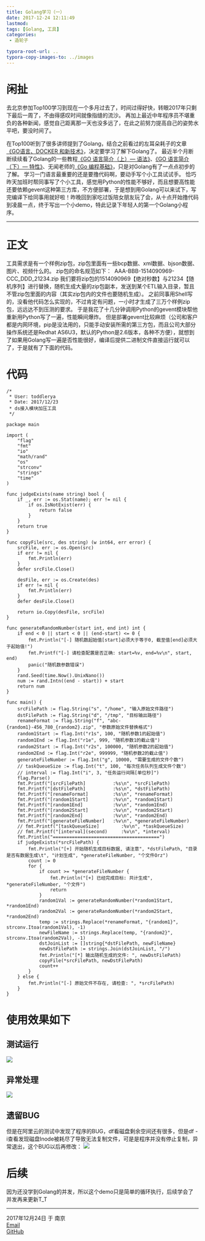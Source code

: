 ```yaml
---
title: Golang学习（一）
date: 2017-12-24 12:11:49
lastmod:
tags: [Golang, 工具]
categories:
 - 造轮子

typora-root-url: ..
typora-copy-images-to: ../images
---
```


# 闲扯

去北京参加Top100学习到现在一个多月过去了，时间过得好快，转眼2017年只剩下最后一周了，不由得感叹时间就像指缝的流沙。
再加上最近中年程序员不堪重负的各种新闻，感觉自己距离那一天也没多远了，在此之前努力提高自己的姿势水平吧，要没时间了。

在Top100听到了很多讲师提到了Golang，结合之前看过的左耳朵耗子的文章[《GO语言、DOCKER 和新技术》](https://coolshell.cn/articles/18190.html)，决定要学习了解下Golang了。
最近半个月断断续续看了Golang的一些教程[《GO 语言简介（上）— 语法》](https://coolshell.cn/articles/8460.html)、[《GO 语言简介（下）— 特性》](https://coolshell.cn/articles/8489.html)、无闻老师的[《Go 编程基础》](https://github.com/Unknwon/go-fundamental-programming)，只是对Golang有了一点点初步的了解。
学习一门语言最重要的还是要撸代码啊，要动手写个小工具试试手。
恰巧昨天加班时帮同事写了个小工具，感觉用Python的性能不够好，而且想要高性能还要依赖gevent这种第三方库，不方便部署，于是想到用Golang可以来试下，写完编译下给同事用就好啦！昨晚回到家吃过饭陪女朋友玩了会，从十点开始撸代码到凌晨一点，终于写出一个小demo，特此记录下年轻人的第一个Golang小程序。

---
# 正文
工具需求是有一个样例zip包，zip包里面有一些bcp数据、xml数据、bjson数据、图片、视频什么的。
zip包的命名规范如下：
​    AAA-BBB-1514090969-CCC_DDD_21234.zip
我们要将zip包的1514090969【绝对秒数】与21234【随机序列】进行替换，随机生成大量的zip包副本，发送到某个ETL输入目录，暂且不管zip包里面的内容（其实zip包内的文件也要随机生成）。
之前同事用Shell写的，没看他代码怎么实现的，不过肯定有问题，一小时才生成了三万个样例zip包，远远达不到压测的要求。
于是我花了十几分钟调用Python的gevent模块帮他重新用Python写了一遍，性能瞬间爆炸。
但是部署gevent比较麻烦（公司和客户都是内网环境，pip是没法用的，只能手动安装所需的第三方包，而且公司大部分操作系统还是Redhat AS6U3，默认的Python是2.6版本，各种不方便），就想到了如果用Golang写一遍是否性能很好，编译后提供二进制文件直接运行就可以了，于是就有了下面的代码。
# 代码
```Golang
/*
 * User: toddlerya
 * Date: 2017/12/23
 * ds接入模块加压工具
 */

package main

import (
	"flag"
	"fmt"
	"io"
	"math/rand"
	"os"
	"strconv"
	"strings"
	"time"
)

func judgeExists(name string) bool {
	if _, err := os.Stat(name); err != nil {
		if os.IsNotExist(err) {
			return false
		}
	}
	return true
}

func copyFile(src, des string) (w int64, err error) {
	srcFile, err := os.Open(src)
	if err != nil {
		fmt.Println(err)
	}
	defer srcFile.Close()

	desFile, err := os.Create(des)
	if err != nil {
		fmt.Println(err)
	}
	defer desFile.Close()

	return io.Copy(desFile, srcFile)
}

func generateRandomNumber(start int, end int) int {
	if end < 0 || start < 0 || (end-start) <= 0 {
		fmt.Println("[-] 随机数起始值[start]必须大于等于0, 截至值[end]必须大于起始值!")
		fmt.Printf("[-] 请检查配置是否正确: start=%v, end=%v\n", start, end)
		panic("随机数参数错误")
	}
	rand.Seed(time.Now().UnixNano())
	num := rand.Intn((end - start)) + start
	return num
}

func main() {
	srcFilePath := flag.String("s", "/home", "输入原始文件路径")
	dstFilePath := flag.String("d", "/tmp", "目标输出路径")
	renameFormat := flag.String("f", "abc-{random1}-456_780_{random2}.zip", "参数原始文件替换格式")
	random1Start := flag.Int("r1s", 100, "随机参数1的起始值")
	random1End := flag.Int("r1e", 999, "随机参数1的截止值")
	random2Start := flag.Int("r2s", 100000, "随机参数2的起始值")
	random2End := flag.Int("r2e", 999999, "随机参数2的截止值")
	generateFileNumber := flag.Int("g", 10000, "需要生成的文件个数")
	// taskQueueSize := flag.Int("t", 100, "每次任务队列生成文件个数")
	// interval := flag.Int("i", 3, "任务运行间隔[单位秒]")
	flag.Parse()
	fmt.Printf("[srcFilePath]          :%s\n", *srcFilePath)
	fmt.Printf("[dstFilePath]          :%s\n", *dstFilePath)
	fmt.Printf("[renameFormat]         :%s\n", *renameFormat)
	fmt.Printf("[random1Start]         :%v\n", *random1Start)
	fmt.Printf("[random1End]           :%v\n", *random1End)
	fmt.Printf("[random2Start]         :%v\n", *random2Start)
	fmt.Printf("[random2End]           :%v\n", *random2End)
	fmt.Printf("[generateFileNumber]   :%v\n", *generateFileNumber)
	// fmt.Printf("[taskQueueSize]        :%v\n", *taskQueueSize)
	// fmt.Printf("[interval](second)     :%v\n", *interval)
	fmt.Println("=======================================")
	if judgeExists(*srcFilePath) {
		fmt.Println("[+] 开始随机生成目标数据, 请注意", *dstFilePath, "目录是否有数据生成\t", "计划生成", *generateFileNumber, "个文件Orz")
		count := 0
		for {
			if count >= *generateFileNumber {
				fmt.Println("[+] 已经完成目标: 共计生成", *generateFileNumber, "个文件")
				return
			}
			random1Val := generateRandomNumber(*random1Start, *random1End)
			random2Val := generateRandomNumber(*random2Start, *random2End)
			temp := strings.Replace(*renameFormat, "{random1}", strconv.Itoa(random1Val), -1)
			newFileName := strings.Replace(temp, "{random2}", strconv.Itoa(random2Val), -1)
			dstJoinList := []string{*dstFilePath, newFileName}
			newDstFilePath := strings.Join(dstJoinList, "/")
			fmt.Println("[*] 输出随机生成的文件: ", newDstFilePath)
			copyFile(*srcFilePath, newDstFilePath)
			count++
		}
	} else {
		fmt.Println("[-] 原始文件不存在, 请检查: ", *srcFilePath)
	}
}
```
# 使用效果如下
## 测试运行
![](/images/snipaste_20171224_011006.png)

## 异常处理
![](/images/snipaste_20171224_011006.png)

## 遗留BUG 
但是在阿里云的测试中发现了程序的BUG，df看磁盘剩余空间还有很多，但是df -i查看发现磁盘Inode被耗尽了导致无法复制文件，可是是程序并没有停止复制，异常退出，这个BUG以后再修改：
![](/images/snipaste_20171224_134323.png)

# 后续
因为还没学到Golang的并发，所以这个demo只是简单的循环执行，后续学会了并发再来更新T_T

-----

2017年12月24日 于 南京  
[Email](toddlerya@qq.com)  
[GitHub](https://github.com/toddlerya)